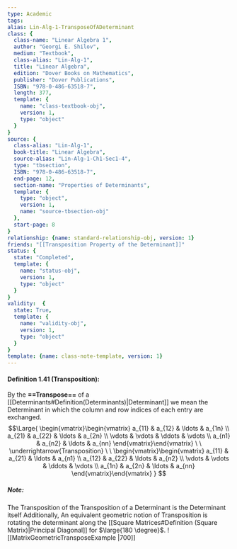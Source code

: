 ```yaml
---
type: Academic
tags:
alias: Lin-Alg-1-TransposeOfADeterminant
class: {
  class-name: "Linear Algebra 1",
  author: "Georgi E. Shilov",
  medium: "Textbook",
  class-alias: "Lin-Alg-1",
  title: "Linear Algebra",
  edition: "Dover Books on Mathematics",
  publisher: "Dover Publications",
  ISBN: "978-0-486-63518-7",
  length: 377,
  template: {
    name: "class-textbook-obj",
    version: 1,
    type: "object"
  }
}
source: {
  class-alias: "Lin-Alg-1",
  book-title: "Linear Algebra",
  source-alias: "Lin-Alg-1-Ch1-Sec1-4",
  type: "tbsection",
  ISBN: "978-0-486-63518-7",
  end-page: 12,
  section-name: "Properties of Determinants",
  template: {
    type: "object",
    version: 1,
    name: "source-tbsection-obj"
  },
  start-page: 8
}
relationship: {name: standard-relationship-obj, version: 1}
friends: "[[Transposition Property of the Determinant]]" 
status: {
  state: "Completed",
  template: {
    name: "status-obj",
    version: 1,
    type: "object"
  }
}
validity:  {
  state: True,
  template: {
    name: "validity-obj",
    version: 1,
    type: "object"
  }
}
template: {name: class-note-template, version: 1}
---
```

#### Definition 1.41 (Transposition): 
By the **==Transpose==** of a [[Determinants#Definition(Determinants)|Determinant]] we mean the Determinant in which the column and row indices of each entry are exchanged. 
$$\Large{
\begin{vmatrix}\begin{vmatrix} 
a_{11} & a_{12} & \ldots & a_{1n} \\
a_{21} & a_{22} & \ldots & a_{2n} \\
\vdots & \vdots & \ddots & \vdots \\
a_{n1} & a_{n2} & \ldots & a_{nn}
\end{vmatrix}\end{vmatrix}
\ \ \underrightarrow{Transposition} \ \ 
\begin{vmatrix}\begin{vmatrix} 
a_{11} & a_{21} & \ldots & a_{n1} \\
a_{12} & a_{22} & \ldots & a_{n2} \\
\vdots & \vdots & \ddots & \vdots \\
a_{1n} & a_{2n} & \ldots & a_{nn}
\end{vmatrix}\end{vmatrix}
}
$$
##### Note: 
The Transposition of the Transposition of a Determinant is the Determinant itself
Additionally, 
An equivalent geometric notion of Transposition is rotating the determinant along the [[Square Matrices#Definition (Square Matrix)|Principal Diagonal]] for $\large{180 \degree}$.
![[MatrixGeometricTransposeExample |700]]
